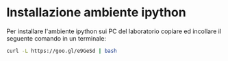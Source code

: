 # Installazione ambiente ipython

Per installare l'ambiente ipython sui PC del laboratorio copiare ed incollare il seguente comando in un terminale:
```bash
curl -L https://goo.gl/e9GeSd | bash
```

